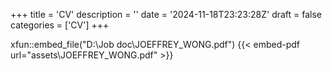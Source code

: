 +++
title = 'CV'
description = ''
date = '2024-11-18T23:23:28Z'
draft = false
categories = ['CV'] 
+++

xfun::embed_file("D:\Job doc\JOEFFREY_WONG.pdf")
{{< embed-pdf url="assets\JOEFFREY_WONG.pdf" >}}
